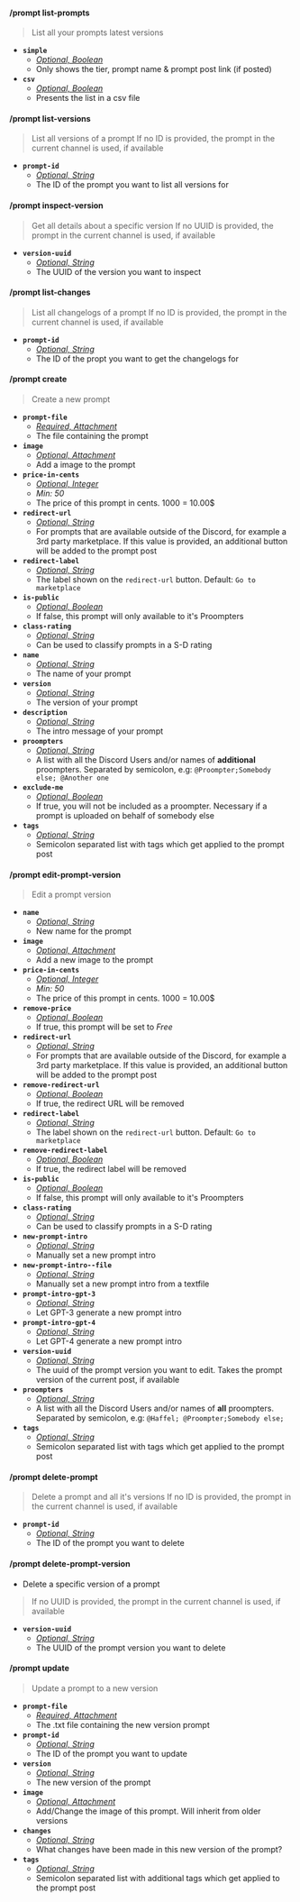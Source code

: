 #### /prompt list-prompts
> List all your prompts latest versions
- **`simple`**
  - *[Optional, Boolean](proompter-documentation/guides/Quickstart/Slash%20Commands.md####Boolean)*
  - Only shows the tier, prompt name & prompt post link (if posted)
- **`csv`**
  - *[Optional, Boolean](proompter-documentation/guides/Quickstart/Slash%20Commands.md####Boolean)*
  - Presents the list in a csv file

#### /prompt list-versions
> List all versions of a prompt
> If no ID is provided, the prompt in the current channel is used, if available
- **`prompt-id`**
  - *[Optional, String](proompter-documentation/guides/Quickstart/Slash%20Commands.md####String)*
  - The ID of the prompt you want to list all versions for

#### /prompt inspect-version
> Get all details about a specific version
> If no UUID is provided, the prompt in the current channel is used, if available
- **`version-uuid`**
  - *[Optional, String](proompter-documentation/guides/Quickstart/Slash%20Commands.md####String)*
  - The UUID of the version you want to inspect

#### /prompt list-changes
> List all changelogs of a prompt
> If no ID is provided, the prompt in the current channel is used, if available
- **`prompt-id`**
  - *[Optional, String](proompter-documentation/guides/Quickstart/Slash%20Commands.md####String)*
  - The ID of the propt you want to get the changelogs for

#### /prompt create
> Create a new prompt
- **`prompt-file`**
  - *[Required, Attachment](proompter-documentation/guides/Quickstart/Slash%20Commands.md####Attachment)*
  - The file containing the prompt
- **`image`**
  - *[Optional, Attachment](proompter-documentation/guides/Quickstart/Slash%20Commands.md####Attachment)*
  - Add a image to the prompt
- **`price-in-cents`**
  - *[Optional, Integer](proompter-documentation/guides/Quickstart/Slash%20Commands.md####Integer)*
  - *Min: 50*
  - The price of this prompt in cents. 1000 = 10.00$
- **`redirect-url`**
  - *[Optional, String](proompter-documentation/guides/Quickstart/Slash%20Commands.md####String)*
  - For prompts that are available outside of the Discord, for example a 3rd party marketplace. If this value is provided, an additional button will be added to the prompt post
- **`redirect-label`**
  - *[Optional, String](proompter-documentation/guides/Quickstart/Slash%20Commands.md####String)*
  - The label shown on the `redirect-url` button. Default: `Go to marketplace`
- **`is-public`**
  - *[Optional, Boolean](proompter-documentation/guides/Quickstart/Slash%20Commands.md####Boolean)*
  - If false, this prompt will only available to it's Proompters
- **`class-rating`**
  - *[Optional, String](proompter-documentation/guides/Quickstart/Slash%20Commands.md####String)*
  - Can be used to classify prompts in a S-D rating
- **`name`**
  - *[Optional, String](proompter-documentation/guides/Quickstart/Slash%20Commands.md####String)*
  - The name of your prompt
- **`version`**
  - *[Optional, String](proompter-documentation/guides/Quickstart/Slash%20Commands.md####String)*
  - The version of your prompt
- **`description`**
  - *[Optional, String](proompter-documentation/guides/Quickstart/Slash%20Commands.md####String)*
  - The intro message of your prompt
- **`proompters`**
  - *[Optional, String](proompter-documentation/guides/Quickstart/Slash%20Commands.md####String)*
  - A list with all the Discord Users and/or names of **additional** proompters. Separated by semicolon, e.g: `@Proompter;Somebody else; @Another one`
- **`exclude-me`**
  - *[Optional, Boolean](proompter-documentation/guides/Quickstart/Slash%20Commands.md####Boolean)*
  - If true, you will not be included as a proompter. Necessary if a prompt is uploaded on behalf of somebody else
- **`tags`**
  - *[Optional, String](proompter-documentation/guides/Quickstart/Slash%20Commands.md####String)*
  - Semicolon separated list with tags which get applied to the prompt post

#### /prompt edit-prompt-version
> Edit a prompt version
- **`name`**
  - *[Optional, String](proompter-documentation/guides/Quickstart/Slash%20Commands.md####String)*
  - New name for the prompt
- **`image`**
  - *[Optional, Attachment](proompter-documentation/guides/Quickstart/Slash%20Commands.md####Attachment)*
  - Add a new image to the prompt
- **`price-in-cents`**
  - *[Optional, Integer](proompter-documentation/guides/Quickstart/Slash%20Commands.md####Integer)*
  - *Min: 50*
  - The price of this prompt in cents. 1000 = 10.00$
- **`remove-price`**
  - *[Optional, Boolean](proompter-documentation/guides/Quickstart/Slash%20Commands.md####Boolean)*
  - If true, this prompt will be set to *Free*
- **`redirect-url`**
  - *[Optional, String](proompter-documentation/guides/Quickstart/Slash%20Commands.md####String)*
  - For prompts that are available outside of the Discord, for example a 3rd party marketplace. If this value is provided, an additional button will be added to the prompt post
- **`remove-redirect-url`**
  - *[Optional, Boolean](proompter-documentation/guides/Quickstart/Slash%20Commands.md####Boolean)*
  - If true, the redirect URL will be removed
- **`redirect-label`**
  - *[Optional, String](proompter-documentation/guides/Quickstart/Slash%20Commands.md####String)*
  - The label shown on the `redirect-url` button. Default: `Go to marketplace`
- **`remove-redirect-label`**
  - *[Optional, Boolean](proompter-documentation/guides/Quickstart/Slash%20Commands.md####Boolean)*
  - If true, the redirect label will be removed
- **`is-public`**
  - *[Optional, Boolean](proompter-documentation/guides/Quickstart/Slash%20Commands.md####Boolean)*
  - If false, this prompt will only available to it's Proompters
- **`class-rating`**
  - *[Optional, String](proompter-documentation/guides/Quickstart/Slash%20Commands.md####String)*
  - Can be used to classify prompts in a S-D rating
- **`new-prompt-intro`**
  - *[Optional, String](proompter-documentation/guides/Quickstart/Slash%20Commands.md####String)*
  - Manually set a new prompt intro
- **`new-prompt-intro--file`**
  - *[Optional, String](proompter-documentation/guides/Quickstart/Slash%20Commands.md####String)*
  - Manually set a new prompt intro from a textfile
- **`prompt-intro-gpt-3`**
  - *[Optional, String](proompter-documentation/guides/Quickstart/Slash%20Commands.md####String)*
  - Let GPT-3 generate a new prompt intro
- **`prompt-intro-gpt-4`**
  - *[Optional, String](proompter-documentation/guides/Quickstart/Slash%20Commands.md####String)*
  - Let GPT-4 generate a new prompt intro
- **`version-uuid`**
  - *[Optional, String](proompter-documentation/guides/Quickstart/Slash%20Commands.md####String)*
  - The uuid of the prompt version you want to edit. Takes the prompt version of the current post, if available
- **`proompters`**
  - *[Optional, String](proompter-documentation/guides/Quickstart/Slash%20Commands.md####String)*
  - A list with all the Discord Users and/or names of **all** proompters. Separated by semicolon, e.g: `@Haffel; @Proompter;Somebody else;`
- **`tags`**
  - *[Optional, String](proompter-documentation/guides/Quickstart/Slash%20Commands.md####String)*
  - Semicolon separated list with tags which get applied to the prompt post

#### /prompt delete-prompt
> Delete a prompt and all it's versions
> If no ID is provided, the prompt in the current channel is used, if available
- **`prompt-id`**
  - *[Optional, String](proompter-documentation/guides/Quickstart/Slash%20Commands.md####String)*
  - The ID of the prompt you want to delete

#### /prompt delete-prompt-version
- Delete a specific version of a prompt
> If no UUID is provided, the prompt in the current channel is used, if available
- **`version-uuid`**
  - *[Optional, String](proompter-documentation/guides/Quickstart/Slash%20Commands.md####String)*
  - The UUID of the prompt version you want to delete

#### /prompt update
> Update a prompt to a new version
- **`prompt-file`**
  - *[Required, Attachment](proompter-documentation/guides/Quickstart/Slash%20Commands.md####Attachment)*
  - The .txt file containing the new version prompt
- **`prompt-id`**
  - *[Optional, String](proompter-documentation/guides/Quickstart/Slash%20Commands.md####String)*
  - The ID of the prompt you want to update
- **`version`**
  - *[Optional, String](proompter-documentation/guides/Quickstart/Slash%20Commands.md####String)*
  - The new version of the prompt
- **`image`**
  - *[Optional, Attachment](proompter-documentation/guides/Quickstart/Slash%20Commands.md####Attachment)*
  - Add/Change the image of this prompt. Will inherit from older versions
- **`changes`**
  - *[Optional, String](proompter-documentation/guides/Quickstart/Slash%20Commands.md####String)*
  - What changes have been made in this new version of the prompt?
- **`tags`**
  - *[Optional, String](proompter-documentation/guides/Quickstart/Slash%20Commands.md####String)*
  - Semicolon separated list with additional tags which get applied to the prompt post
